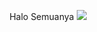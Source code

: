 <p align=center>
  Halo Semuanya
  <img src=https://i.pinimg.com/originals/9f/40/21/9f4021ca3755d40481f57e5c377f4fb3.gif>
</p>
